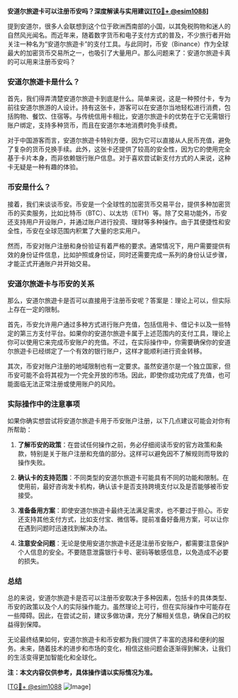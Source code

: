 **安道尔旅遊卡可以注册币安吗？深度解读与实用建议[[TG💪+ @esim1088](https://t.me/s/esim1088)]**

提到安道尔，很多人会联想到这个位于欧洲西南部的小国，以其免税购物和迷人的自然风光闻名。而近年来，随着数字货币和电子支付方式的普及，不少旅行者开始关注一种名为“安道尔旅遊卡”的支付工具。与此同时，币安（Binance）作为全球最大的加密货币交易所之一，也吸引了大量用户。那么问题来了：安道尔旅遊卡真的可以用来注册币安吗？

### 安道尔旅遊卡是什么？

首先，我们得弄清楚安道尔旅遊卡到底是什么。简单来说，这是一种预付卡，专为前往安道尔旅游的人设计。持有这张卡，游客可以在安道尔当地轻松进行消费，包括购物、餐饮、住宿等。与传统信用卡相比，安道尔旅遊卡的优势在于它无需银行账户绑定，支持多种货币，而且在安道尔本地消费时免手续费。

对于中国游客而言，安道尔旅遊卡特别方便，因为它可以直接从人民币充值，避免了复杂的货币兑换手续。此外，这张卡还提供了较高的安全性，因为它的使用完全基于卡片本身，而非依赖银行账户信息。对于喜欢尝试新支付方式的人来说，这种卡无疑是一种有趣的体验。

### 币安是什么？

接着，我们来谈谈币安。币安是一个全球性的加密货币交易平台，提供多种加密货币的买卖服务，比如比特币（BTC）、以太坊（ETH）等。除了交易功能外，币安还支持用户开设账户，并通过账户进行投资、理财等多种操作。由于其便捷性和安全性，币安在全球范围内积累了大量的忠实用户。

然而，币安对账户注册和身份验证有着严格的要求。通常情况下，用户需要提供有效的身份证件信息，比如护照或身份证，同时还需要完成一系列的身份认证步骤，才能正式开通账户并开始交易。

### 安道尔旅遊卡与币安的关系

那么，安道尔旅遊卡是否可以直接用于注册币安呢？答案是：理论上可以，但实际上存在一定的限制。

首先，币安允许用户通过多种方式进行账户充值，包括信用卡、借记卡以及一些特定的第三方支付平台。如果你的安道尔旅遊卡属于上述范围内的支付工具，理论上你可以使用它来完成币安账户的充值。不过，在实际操作中，你需要确保你的安道尔旅遊卡已经绑定了一个有效的银行账户，这样才能顺利进行资金转移。

其次，币安对账户注册的地域限制也有一定要求。虽然安道尔是一个独立国家，但币安可能不会将其视为一个完全开放的市场。因此，即使你成功完成了充值，也可能面临无法正常注册或使用账户的风险。

### 实际操作中的注意事项

如果你确实想尝试将安道尔旅遊卡用于币安账户注册，以下几点建议可能会对你有所帮助：

1. **了解币安的政策**：在尝试任何操作之前，务必仔细阅读币安的官方政策和条款，特别是关于账户注册和充值的部分。这样可以避免因不了解规则而导致的操作失败。

2. **确认卡的支持范围**：不同类型的安道尔旅遊卡可能具有不同的功能和限制。在使用前，最好咨询发卡机构，确认该卡是否支持跨境支付以及是否能够被币安接受。

3. **准备备用方案**：即使安道尔旅遊卡最终无法满足需求，也不要过于担心。币安还支持其他支付方式，比如支付宝、微信等。提前准备好备用方案，可以让你在遇到问题时迅速找到解决办法。

4. **注意安全问题**：无论是使用安道尔旅遊卡还是注册币安账户，都需要注意保护个人信息的安全。不要随意泄露银行卡号、密码等敏感信息，以免造成不必要的损失。

### 总结

总的来说，安道尔旅遊卡是否可以注册币安取决于多种因素，包括卡的具体类型、币安的政策以及个人的实际操作能力。虽然理论上可行，但在实际操作中可能存在一些障碍。因此，在尝试之前，建议多做功课，充分了解相关信息，确保自己的权益得到保障。

无论最终结果如何，安道尔旅遊卡和币安都为我们提供了丰富的选择和便利的服务。未来，随着技术的进步和市场的变化，相信这些问题会逐渐得到解决，让我们的生活变得更加智能化和全球化。

**注：本文内容仅供参考，具体操作请以实际情况为准。**

[[TG💪+ @esim1088](https://t.me/s/esim1088) ![Image](https://i.postimg.cc/4NQfJmqS/Snipaste-2025-05-13-00-14-12.png)]